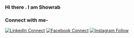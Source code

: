 ### Hi there . I am Showrab

### Connect with me- 

[![LinkedIn Connect](https://img.shields.io/badge/%20-Connect-black?color=blueviolet&labelColor=212121&logo=linkedin&logoColor=ffffff)](https://www.linkedin.com/in/showrab-bin-habib-1063521b3/) 
[![Facebook Connect](https://img.shields.io/badge/%20-Connect-black?color=blueviolet&labelColor=212121&logo=facebook&logoColor=ffffff)](https://www.facebook.com/showrab.habib/) 
[![Instagram Follow](https://img.shields.io/badge/%20-Follow-black?color=blueviolet&labelColor=1976d2&logo=instagram&logoColor=ffffff)](https://www.instagram.com/Showrab_09/?fbclid=IwAR151ZuGp9g_P7ByF-z5mu-Ab34qi3e_HTINNJMRQHCQnJThtnwDkJ6wur4) 



